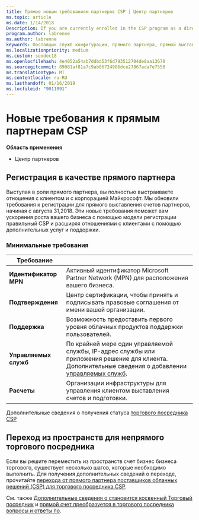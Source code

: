 ```yaml
---
title: Прямое новым требованиям партнеров CSP | Центр партнеров
ms.topic: article
ms.date: 1/14/2018
Description: If you are currently enrolled in the CSP program as a direct partner, you should prepare to meet these updated support and services requirements.
program.author: labrenne
ms.author: labrenne
keywords: Поставщик служб конфигурации, прямого партнера, прямой выставления счетов, требования
ms.localizationpriority: medium
ms.custom: seodec18
ms.openlocfilehash: 4e4052a54ab7ddbd53f6d793512704de8aa13670
ms.sourcegitcommit: 89081af81a7c9ab86724986dce27867ada7e7550
ms.translationtype: MT
ms.contentlocale: ru-RU
ms.lasthandoff: 01/16/2019
ms.locfileid: "9011091"
---
```

# <a name="csp-direct-partner-new-requirements"></a>Новые требования к прямым партнерам CSP

**Область применения**

- Центр партнеров

## <a name="enroll-as-a-direct-partner"></a>Регистрация в качестве прямого партнера

Выступая в роли прямого партнера, вы полностью выстраиваете отношения с клиентом и с корпорацией Майкрософт. Мы обновили требования к регистрации для прямого выставления счетов партнеров, начиная с августа 31,2018. Эти новые требования поможет вам ускорения роста вашего бизнеса с помощью модели регистрации правильный CSP и расширяя отношениями с клиентами с помощью дополнительных услуг и поддержки. 

### <a name="minimum-requirements"></a>Минимальные требования

|**Требование**|                             |
|--------------------------------|--------------------------------------------------------------|
|**Идентификатор MPN**   |Активный идентификатор Microsoft Partner Network (MPN) для расположения вашего бизнеса.   |
|**Подтверждения**   |Центр сертификации, чтобы принять и подписывать правовые соглашения от имени вашей организации.|
|**Поддержка**   |Возможность предоставить первого уровня облачных продуктов поддержки пользователей.|
|**Управляемых служб**   |По крайней мере один управляемой службы, IP-адрес службы или приложения решение для клиента. Дополнительные сведения о добавлении [управляемых служб](https://partner.microsoft.com/en-US/business-opportunities/managed-services-provider).|
|**Расчеты** |Организации инфраструктуры для управления клиентом выставления счетов и подготовки. 

Дополнительные сведения о получения статуса [торгового посредника CSP](https://partner.microsoft.com/cloud-solution-provider)

## <a name="transition-from-direct-to-indirect-reseller"></a>Переход из пространств для непрямого торгового посредника

Если вы решите переместить из пространств счет бизнес бизнеса торгового, существует несколько шагов, которые необходимо выполнить. Для получения дополнительных сведений о переходе, прочитайте [перехода от прямого партнера поставщиков облачных решений (CSP) для торгового посредника CSP](transition-direct-to-indirect.md). 

См. также [Дополнительные сведения о становится косвенный Торговый посредник](https://assetsprod.microsoft.com/csp-directbill-to-indirect-transition.pdf) и [прямой счет преобразуется в торгового посредника вопросы и ответы по](http://assetsprod.microsoft.com/mpn/direct-bill-partner-faq.pdf).